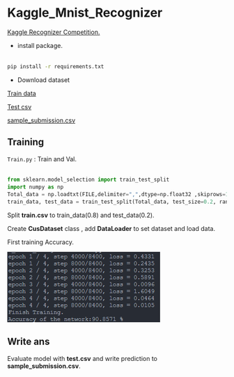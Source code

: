 # Kaggle_Mnist_Recognizer

[Kaggle Recognizer Competition.](https://www.kaggle.com/competitions/digit-recognizer)

+ install package.

```bash

pip install -r requirements.txt
```

+ Download dataset

[Train data](https://www.kaggle.com/competitions/digit-recognizer/data?select=train.csv)

[Test csv](https://www.kaggle.com/competitions/digit-recognizer/data?select=test.csv)

[sample_submission.csv](https://www.kaggle.com/competitions/digit-recognizer/data?select=sample_submission.csv)

## Training

`Train.py` : Train and Val.

```python

from sklearn.model_selection import train_test_split
import numpy as np
Total_data = np.loadtxt(FILE,delimiter=",",dtype=np.float32 ,skiprows=1)
train_data, test_data = train_test_split(Total_data, test_size=0.2, random_state=42)

```

Split **train.csv** to train_data(0.8) and test_data(0.2).

Create **CusDataset** class , add **DataLoader** to set dataset and load data.

First training Accuracy.

![1](./Accuracy/Training(1).png)

## Write ans

Evaluate model with **test.csv** and write prediction to **sample_submission.csv**.
